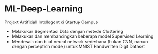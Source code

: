 # ML-Deep-Learning
Project Artificiall Intellegent di Startup Campus

- Melakukan Segmentasi Data dengan metode Clustering
- Melakukan dan membandingkan beberapa model Supervised Learning
- Mendesain dan buat neural network sederhana (bukan CNN, namun dengan perceptron model) untuk MNIST Handwritten Digit Dataset
